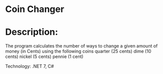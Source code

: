 # Coin Changer

# Description: 

The program calculates the number of ways to change a given amount of money (in Cents) using the following coins
quarter (25 cents)
dime (10 cents)
nickel (5 cents)
pennie (1 cent)

Technology: .NET 7, C#


